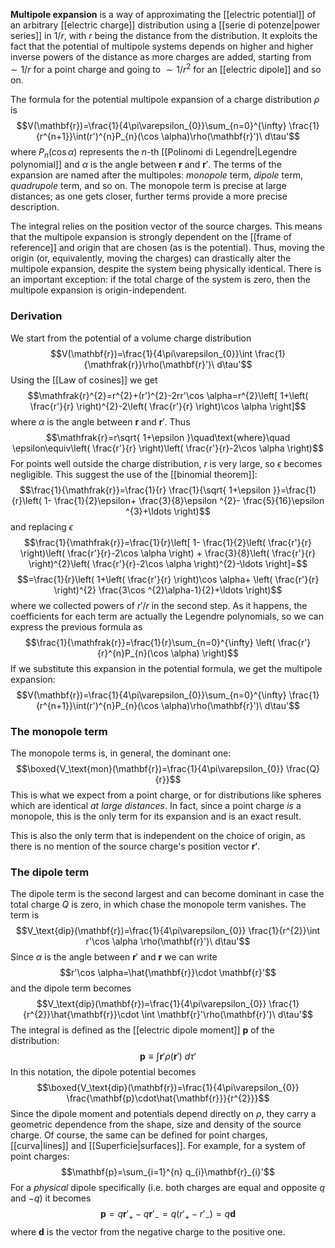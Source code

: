 **Multipole expansion** is a way of approximating the [[electric potential]] of an arbitrary [[electric charge]] distribution using a [[serie di potenze|power series]] in $1/r$, with $r$ being the distance from the distribution. It exploits the fact that the potential of multipole systems depends on higher and higher inverse powers of the distance as more charges are added, starting from $\sim 1/r$ for a point charge and going to $\sim 1/r^{2}$ for an [[electric dipole]] and so on.

The formula for the potential multipole expansion of a charge distribution $\rho$ is
$$V(\mathbf{r})=\frac{1}{4\pi\varepsilon_{0}}\sum_{n=0}^{\infty} \frac{1}{r^{n+1}}\int(r')^{n}P_{n}(\cos \alpha)\rho(\mathbf{r}')\ d\tau'$$
where $P_{n}(\cos \alpha)$ represents the $n$-th [[Polinomi di Legendre|Legendre polynomial]] and $\alpha$ is the angle between $\mathbf{r}$ and $\mathbf{r}'$. The terms of the expansion are named after the multipoles: *monopole* term, *dipole* term, *quadrupole* term, and so on. The monopole term is precise at large distances; as one gets closer, further terms provide a more precise description.

The integral relies on the position vector of the source charges. This means that the multipole expansion is strongly dependent on the [[frame of reference]] and origin that are chosen (as is the potential). Thus, moving the origin (or, equivalently, moving the charges) can drastically alter the multipole expansion, despite the system being physically identical. There is an important exception: if the total charge of the system is zero, then the multipole expansion is origin-independent.
### Derivation
We start from the potential of a volume charge distribution
$$V(\mathbf{r})=\frac{1}{4\pi\varepsilon_{0}}\int \frac{1}{\mathfrak{r}}\rho(\mathbf{r}')\ d\tau'$$
Using the [[Law of cosines]] we get
$$\mathfrak{r}^{2}=r^{2}+(r')^{2}-2rr'\cos \alpha=r^{2}\left[ 1+\left( \frac{r'}{r} \right)^{2}-2\left( \frac{r'}{r} \right)\cos \alpha \right]$$
where $\alpha$ is the angle between $\mathbf{r}$ and $\mathbf{r}'$. Thus
$$\mathfrak{r}=r\sqrt{ 1+\epsilon }\quad\text{where}\quad \epsilon\equiv\left( \frac{r'}{r} \right)\left( \frac{r'}{r}-2\cos \alpha \right)$$
For points well outside the charge distribution, $r$ is very large, so $\epsilon$ becomes negligible. This suggest the use of the [[binomial theorem]]:
$$\frac{1}{\mathfrak{r}}=\frac{1}{r} \frac{1}{\sqrt{ 1+\epsilon }}=\frac{1}{r}\left( 1- \frac{1}{2}\epsilon+ \frac{3}{8}\epsilon ^{2}- \frac{5}{16}\epsilon ^{3}+\ldots \right)$$
and replacing $\epsilon$
$$\frac{1}{\mathfrak{r}}=\frac{1}{r}\left[ 1- \frac{1}{2}\left( \frac{r'}{r} \right)\left( \frac{r'}{r}-2\cos \alpha \right) + \frac{3}{8}\left( \frac{r'}{r} \right)^{2}\left( \frac{r'}{r}-2\cos \alpha \right)^{2}-\ldots \right]=$$
$$=\frac{1}{r}\left( 1+\left( \frac{r'}{r} \right)\cos \alpha+ \left( \frac{r'}{r} \right)^{2} \frac{3\cos ^{2}\alpha-1}{2}+\ldots \right)$$
where we collected powers of $r'/r$ in the second step. As it happens, the coefficients for each term are actually the Legendre polynomials, so we can express the previous formula as
$$\frac{1}{\mathfrak{r}}=\frac{1}{r}\sum_{n=0}^{\infty} \left( \frac{r'}{r}^{n}P_{n}(\cos \alpha) \right)$$
If we substitute this expansion in the potential formula, we get the multipole expansion:
$$V(\mathbf{r})=\frac{1}{4\pi\varepsilon_{0}}\sum_{n=0}^{\infty} \frac{1}{r^{n+1}}\int(r')^{n}P_{n}(\cos \alpha)\rho(\mathbf{r}')\ d\tau'$$
### The monopole term
The monopole terms is, in general, the dominant one:
$$\boxed{V_\text{mon}(\mathbf{r})=\frac{1}{4\pi\varepsilon_{0}} \frac{Q}{r}}$$
This is what we expect from a point charge, or for distributions like spheres which are identical *at large distances*. In fact, since a point charge *is* a monopole, this is the only term for its expansion and is an exact result.

This is also the only term that is independent on the choice of origin, as there is no mention of the source charge's position vector $\mathbf{r'}$.
### The dipole term
The dipole term is the second largest and can become dominant in case the total charge $Q$ is zero, in which chase the monopole term vanishes. The term is
$$V_\text{dip}(\mathbf{r})=\frac{1}{4\pi\varepsilon_{0}} \frac{1}{r^{2}}\int r'\cos \alpha \rho(\mathbf{r}')\ d\tau'$$
Since $\alpha$ is the angle between $\mathbf{r}'$ and $\mathbf{r}$ we can write
$$r'\cos \alpha=\hat{\mathbf{r}}\cdot \mathbf{r}'$$
and the dipole term becomes
$$V_\text{dip}(\mathbf{r})=\frac{1}{4\pi\varepsilon_{0}} \frac{1}{r^{2}}\hat{\mathbf{r}}\cdot \int \mathbf{r}'\rho(\mathbf{r}')\ d\tau'$$
The integral is defined as the [[electric dipole moment]] $\mathbf{p}$ of the distribution:
$$\mathbf{p}\equiv \int \mathbf{r}'\rho(\mathbf{r}')\ d\tau'$$
In this notation, the dipole potential becomes
$$\boxed{V_\text{dip}(\mathbf{r})=\frac{1}{4\pi\varepsilon_{0}} \frac{\mathbf{p}\cdot\hat{\mathbf{r}}}{r^{2}}}$$
Since the dipole moment and potentials depend directly on $\rho$, they carry a geometric dependence from the shape, size and density of the source charge. Of course, the same can be defined for point charges, [[curva|lines]] and [[Superficie|surfaces]]. For example, for a system of point charges:
$$\mathbf{p}=\sum_{i=1}^{n} q_{i}\mathbf{r}_{i}'$$
For a *physical* dipole specifically (i.e. both charges are equal and opposite $q$ and $-q$) it becomes
$$\mathbf{p}=q\mathbf{r}'_{+}-q\mathbf{r}'_{-}=q(r'_{+}-r'_{-})=q\mathbf{d}$$
where $\mathbf{d}$ is the vector from the negative charge to the positive one.